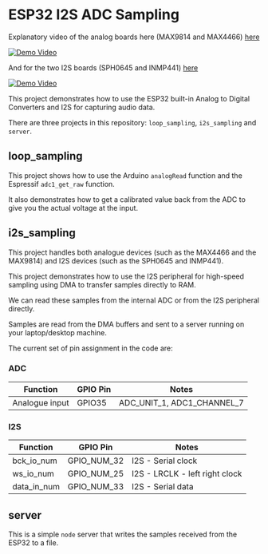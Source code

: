 # ESP32 I2S ADC Sampling

Explanatory video of the analog boards here (MAX9814 and MAX4466) [here](https://www.youtube.com/watch?v=pPh3_ciEmzs)

[![Demo Video](https://img.youtube.com/vi/pPh3_ciEmzs/0.jpg)](https://www.youtube.com/watch?v=pPh3_ciEmzs)

And for the two I2S boards (SPH0645 and INMP441) [here](https://www.youtube.com/watch?v=3g7l5bm7fZ8)

[![Demo Video](https://img.youtube.com/vi/3g7l5bm7fZ8/0.jpg)](https://www.youtube.com/watch?v=3g7l5bm7fZ8)

This project demonstrates how to use the ESP32 built-in Analog to Digital Converters and I2S for capturing audio data.

There are three projects in this repository: `loop_sampling`, `i2s_sampling` and `server`.

## loop_sampling

This project shows how to use the Arduino `analogRead` function and the Espressif `adc1_get_raw` function.

It also demonstrates how to get a calibrated value back from the ADC to give you the actual voltage at the input.

## i2s_sampling

This project handles both analogue devices (such as the MAX4466 and the MAX9814) and I2S devices (such as the SPH0645 and INMP441).

This project demonstrates how to use the I2S peripheral for high-speed sampling using DMA to transfer samples directly to RAM.

We can read these samples from the internal ADC or from the I2S peripheral directly.

Samples are read from the DMA buffers and sent to a server running on your laptop/desktop machine.

The current set of pin assignment in the code are:

### ADC

| Function       | GPIO Pin | Notes                      |
| -------------- | -------- | -------------------------- |
| Analogue input | GPIO35   | ADC_UNIT_1, ADC1_CHANNEL_7 |

### I2S

| Function    | GPIO Pin    | Notes                          |
| ----------- | ----------- | ------------------------------ |
| bck_io_num  | GPIO_NUM_32 | I2S - Serial clock             |
| ws_io_num   | GPIO_NUM_25 | I2S - LRCLK - left right clock |
| data_in_num | GPIO_NUM_33 | I2S - Serial data              |

## server

This is a simple `node` server that writes the samples received from the ESP32 to a file.
